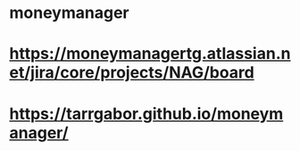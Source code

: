 # moneymanager
# https://moneymanagertg.atlassian.net/jira/core/projects/NAG/board
# https://tarrgabor.github.io/moneymanager/
